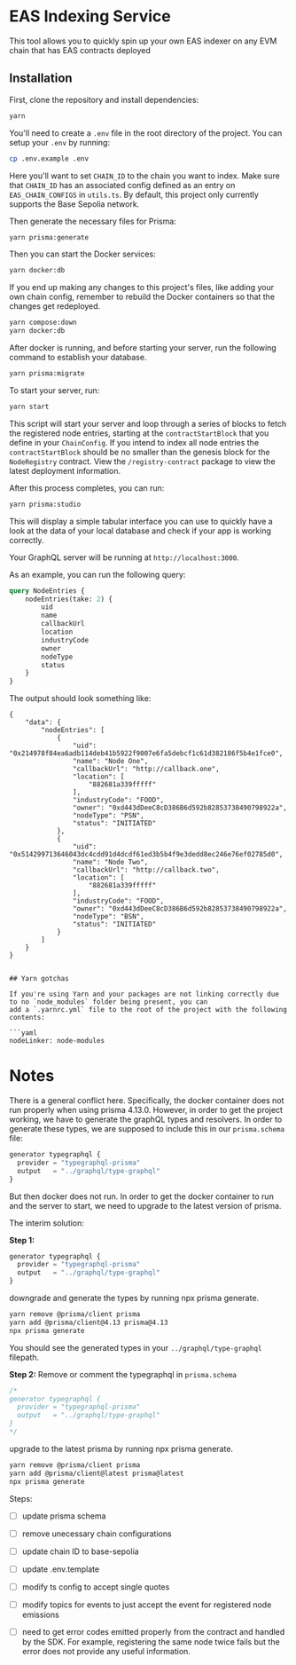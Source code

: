 # EAS Indexing Service

This tool allows you to quickly spin up your own EAS indexer on any EVM chain that has EAS contracts deployed

## Installation

First, clone the repository and install dependencies:

```bash
yarn
```

You'll need to create a `.env` file in the root directory of the project. You can setup your `.env` by running:
```bash
cp .env.example .env
```

Here you'll want to set `CHAIN_ID` to the chain you want to index. Make sure that `CHAIN_ID` has an associated
config defined as an entry on `EAS_CHAIN_CONFIGS` in `utils.ts`. By default, this project only currently supports the Base Sepolia network.

Then generate the necessary files for Prisma:

```bash
yarn prisma:generate
```

Then you can start the Docker services:

```bash
yarn docker:db
```

If you end up making any changes to this project's files, like adding your own chain config, remember to rebuild the
Docker containers so that the changes get redeployed.

```bash
yarn compose:down
yarn docker:db
```

After docker is running, and before starting your server, run the following command to establish your database.

```bash
yarn prisma:migrate
```

To start your server, run:

```bash
yarn start
```

This script will start your server and loop through a series of blocks to fetch the registered node entries, starting at the `contractStartBlock` that you define in your `ChainConfig`. If you intend to index all node entries the `contractStartBlock` should be no smaller than the genesis block for the `NodeRegistry` contract. View the `/registry-contract` package to view the latest deployment information.

After this process completes, you can run:

```bash
yarn prisma:studio
```

This will display a simple tabular interface you can use to quickly have a look at the data of your local database and check if your app is working correctly.

Your GraphQL server will be running at `http://localhost:3000`. 

As an example, you can run the following query:

```graphql
query NodeEntries {
    nodeEntries(take: 2) {
        uid
        name
        callbackUrl
        location
        industryCode
        owner
        nodeType
        status
    }
}
```

The output should look something like:
```
{
    "data": {
        "nodeEntries": [
            {
                "uid": "0x214978f84ea6adb114deb41b5922f9007e6fa5debcf1c61d382186f5b4e1fce0",
                "name": "Node One",
                "callbackUrl": "http://callback.one",
                "location": [
                    "882681a339fffff"
                ],
                "industryCode": "FOOD",
                "owner": "0xd443dDeeC8cD386B6d592b82853738490798922a",
                "nodeType": "PSN",
                "status": "INITIATED"
            },
            {
                "uid": "0x514299713646043dc4cdd91d4dcdf61ed3b5b4f9e3dedd8ec246e76ef02785d0",
                "name": "Node Two",
                "callbackUrl": "http://callback.two",
                "location": [
                    "882681a339fffff"
                ],
                "industryCode": "FOOD",
                "owner": "0xd443dDeeC8cD386B6d592b82853738490798922a",
                "nodeType": "BSN",
                "status": "INITIATED"
            }
        ]
    }
}


## Yarn gotchas

If you're using Yarn and your packages are not linking correctly due to no `node_modules` folder being present, you can
add a `.yarnrc.yml` file to the root of the project with the following contents:

```yaml 
nodeLinker: node-modules
```

# Notes
There is a general conflict here. Specifically, the docker container does not run properly when using prisma 4.13.0. However, in order to get the project working, we have to generate the graphQL types and resolvers. In order to generate these types, we are supposed to include this in our `prisma.schema` file:

```ts
generator typegraphql {
  provider = "typegraphql-prisma"
  output   = "../graphql/type-graphql"
}
```

But then docker does not run. In order to get the docker container to run and the server to start, we need to upgrade to the latest version of prisma.

The interim solution:

**Step 1:** 
```ts
generator typegraphql {
  provider = "typegraphql-prisma"
  output   = "../graphql/type-graphql"
}
```

downgrade and generate the types by running npx prisma generate.

```bash
yarn remove @prisma/client prisma
yarn add @prisma/client@4.13 prisma@4.13
npx prisma generate
```

You should see the generated types in your `../graphql/type-graphql` filepath.

**Step 2:** 
Remove or comment the typegraphql in `prisma.schema` 
```ts
/*
generator typegraphql {
  provider = "typegraphql-prisma"
  output   = "../graphql/type-graphql"
}
*/
```

upgrade to the latest prisma by running npx prisma generate.

```bash
yarn remove @prisma/client prisma
yarn add @prisma/client@latest prisma@latest
npx prisma generate
```

Steps: 
- [ ] update prisma schema
- [ ] remove unecessary chain configurations
- [ ] update chain ID to base-sepolia
- [ ] update .env.template
- [ ] modify ts config to accept single quotes
- [ ] modify topics for events to just accept the event for registered node emissions
- [ ] need to get error codes emitted properly from the contract and handled by the SDK. For example, registering the same node twice fails but the error does not provide any useful information.

